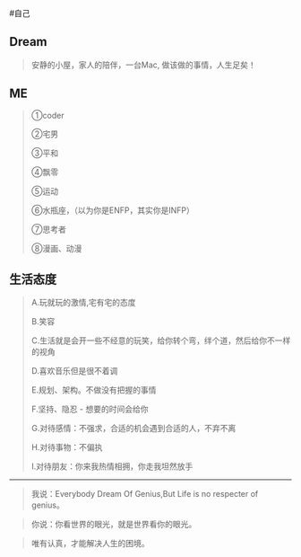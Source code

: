 #自己

## Dream
> 安静的小屋，家人的陪伴，一台Mac, 做该做的事情，人生足矣！

## ME

> ①coder
> 
> ②宅男
> 
> ③平和
> 
> ④飘零
> 
> ⑤运动
> 
> ⑥水瓶座，（以为你是ENFP，其实你是INFP）
> 
> ⑦思考者
> 
> ⑧漫画、动漫


## 生活态度

> A.玩就玩的激情,宅有宅的态度
> 
> B.笑容
> 
> C.生活就是会开一些不经意的玩笑，给你转个弯，绊个道，然后给你不一样的视角
> 
> D.喜欢音乐但是很不着调
> 
> E.规划、架构。不做没有把握的事情
> 
> F.坚持、隐忍 - 想要的时间会给你
> 
> G.对待感情：不强求，合适的机会遇到合适的人，不弃不离
> 
> H.对待事物：不偏执
> 
> I.对待朋友：你来我热情相拥，你走我坦然放手

------

> 我说：Everybody Dream Of Genius,But Life is no respecter of genius。

> 你说：你看世界的眼光，就是世界看你的眼光。

> 唯有认真，才能解决人生的困境。



